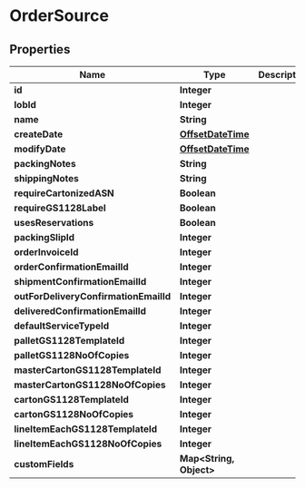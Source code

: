 
# OrderSource

## Properties
Name | Type | Description | Notes
------------ | ------------- | ------------- | -------------
**id** | **Integer** |  |  [optional]
**lobId** | **Integer** |  | 
**name** | **String** |  | 
**createDate** | [**OffsetDateTime**](OffsetDateTime.md) |  |  [optional]
**modifyDate** | [**OffsetDateTime**](OffsetDateTime.md) |  |  [optional]
**packingNotes** | **String** |  |  [optional]
**shippingNotes** | **String** |  |  [optional]
**requireCartonizedASN** | **Boolean** |  |  [optional]
**requireGS1128Label** | **Boolean** |  |  [optional]
**usesReservations** | **Boolean** |  |  [optional]
**packingSlipId** | **Integer** |  |  [optional]
**orderInvoiceId** | **Integer** |  |  [optional]
**orderConfirmationEmailId** | **Integer** |  |  [optional]
**shipmentConfirmationEmailId** | **Integer** |  |  [optional]
**outForDeliveryConfirmationEmailId** | **Integer** |  |  [optional]
**deliveredConfirmationEmailId** | **Integer** |  |  [optional]
**defaultServiceTypeId** | **Integer** |  |  [optional]
**palletGS1128TemplateId** | **Integer** |  |  [optional]
**palletGS1128NoOfCopies** | **Integer** |  |  [optional]
**masterCartonGS1128TemplateId** | **Integer** |  |  [optional]
**masterCartonGS1128NoOfCopies** | **Integer** |  |  [optional]
**cartonGS1128TemplateId** | **Integer** |  |  [optional]
**cartonGS1128NoOfCopies** | **Integer** |  |  [optional]
**lineItemEachGS1128TemplateId** | **Integer** |  |  [optional]
**lineItemEachGS1128NoOfCopies** | **Integer** |  |  [optional]
**customFields** | **Map&lt;String, Object&gt;** |  |  [optional]




